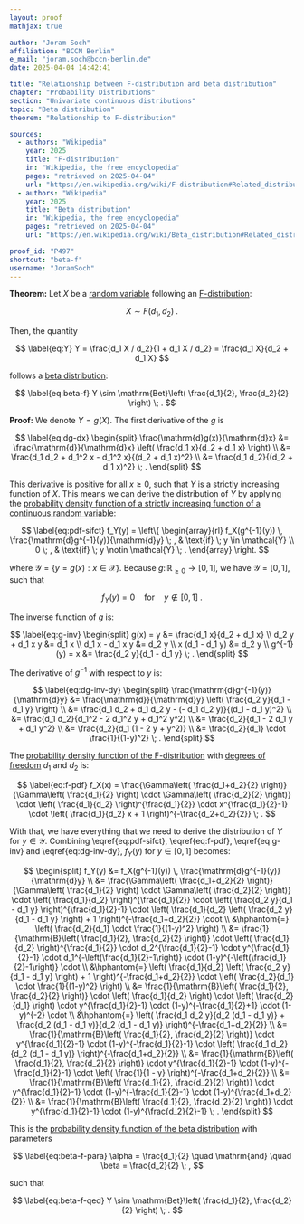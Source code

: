 ```yaml
---
layout: proof
mathjax: true

author: "Joram Soch"
affiliation: "BCCN Berlin"
e_mail: "joram.soch@bccn-berlin.de"
date: 2025-04-04 14:42:41

title: "Relationship between F-distribution and beta distribution"
chapter: "Probability Distributions"
section: "Univariate continuous distributions"
topic: "Beta distribution"
theorem: "Relationship to F-distribution"

sources:
  - authors: "Wikipedia"
    year: 2025
    title: "F-distribution"
    in: "Wikipedia, the free encyclopedia"
    pages: "retrieved on 2025-04-04"
    url: "https://en.wikipedia.org/wiki/F-distribution#Related_distributions"
  - authors: "Wikipedia"
    year: 2025
    title: "Beta distribution"
    in: "Wikipedia, the free encyclopedia"
    pages: "retrieved on 2025-04-04"
    url: "https://en.wikipedia.org/wiki/Beta_distribution#Related_distributions"

proof_id: "P497"
shortcut: "beta-f"
username: "JoramSoch"
---
```



**Theorem:** Let $X$ be a [random variable](/D/rvar) following an [F-distribution](/D/f):

$$ \label{eq:X}
X \sim F(d_1, d_2) \; .
$$

Then, the quantity

$$ \label{eq:Y}
Y = \frac{d_1 X / d_2}{1 + d_1 X / d_2} = \frac{d_1 X}{d_2 + d_1 X}
$$

follows a [beta distribution](/D/beta):

$$ \label{eq:beta-f}
Y \sim \mathrm{Bet}\left( \frac{d_1}{2}, \frac{d_2}{2} \right) \; .
$$


**Proof:** We denote $Y = g(X)$. The first derivative of the $g$ is

$$ \label{eq:dg-dx}
\begin{split}
   \frac{\mathrm{d}g(x)}{\mathrm{d}x}
&= \frac{\mathrm{d}}{\mathrm{d}x} \left( \frac{d_1 x}{d_2 + d_1 x} \right) \\
&= \frac{d_1 d_2 + d_1^2 x - d_1^2 x}{(d_2 + d_1 x)^2} \\
&= \frac{d_1 d_2}{(d_2 + d_1 x)^2} \; .
\end{split}
$$

This derivative is positive for all $x \geq 0$, such that $Y$ is a strictly increasing function of $X$. This means we can derive the distribution of $Y$ by applying the [probability density function of a strictly increasing function of a continuous random variable](/P/pdf-sifct):

$$ \label{eq:pdf-sifct}
f_Y(y) = \left\{
\begin{array}{rl}
f_X(g^{-1}(y)) \, \frac{\mathrm{d}g^{-1}(y)}{\mathrm{d}y} \; , & \text{if} \; y \in \mathcal{Y} \\
0 \; , & \text{if} \; y \notin \mathcal{Y} \; .
\end{array}
\right.
$$

where $\mathcal{Y} = \left\lbrace y = g(x): x \in \mathcal{X} \right\rbrace$. Because $g: \, \mathbb{R}_{\geq 0} \rightarrow [0,1]$, we have $\mathcal{Y} = [0, 1]$, such that

$$ \label{eq:Y}
f_Y(y) = 0
\quad \text{for} \quad
y \notin [0,1] \; .
$$

The inverse function of $g$ is:

$$ \label{eq:g-inv}
\begin{split}
       g(x) = y &= \frac{d_1 x}{d_2 + d_1 x} \\
d_2 y + d_1 x y &= d_1 x \\
d_1 x - d_1 x y &= d_2 y \\
x (d_1 - d_1 y) &= d_2 y \\
  g^{-1}(y) = x &= \frac{d_2 y}{d_1 - d_1 y} \; .
\end{split}
$$

The derivative of $g^{-1}$ with respect to $y$ is:

$$ \label{eq:dg-inv-dy}
\begin{split}
   \frac{\mathrm{d}g^{-1}(y)}{\mathrm{d}y}
&= \frac{\mathrm{d}}{\mathrm{d}y} \left( \frac{d_2 y}{d_1 - d_1 y} \right) \\
&= \frac{d_1 d_2 + d_1 d_2 y - (- d_1 d_2 y)}{(d_1 - d_1 y)^2} \\
&= \frac{d_1 d_2}{d_1^2 - 2 d_1^2 y + d_1^2 y^2} \\
&= \frac{d_2}{d_1 - 2 d_1 y + d_1 y^2} \\
&= \frac{d_2}{d_1 (1 - 2 y + y^2)} \\
&= \frac{d_2}{d_1} \cdot \frac{1}{(1-y)^2} \; .
\end{split}
$$

The [probability density function of the F-distribution](/P/f-pdf) with [degrees of freedom](/D/dof) $d_1$ and $d_2$ is:

$$ \label{eq:f-pdf}
f_X(x) = \frac{\Gamma\left( \frac{d_1+d_2}{2} \right)}{\Gamma\left( \frac{d_1}{2} \right) \cdot \Gamma\left( \frac{d_2}{2} \right)} \cdot \left( \frac{d_1}{d_2} \right)^{\frac{d_1}{2}} \cdot x^{\frac{d_1}{2}-1} \cdot \left( \frac{d_1}{d_2} x + 1 \right)^{-\frac{d_2+d_2}{2}} \; .
$$

With that, we have everything that we need to derive the distribution of $Y$ for $y \in \mathcal{Y}$. Combining \eqref{eq:pdf-sifct}, \eqref{eq:f-pdf}, \eqref{eq:g-inv} and \eqref{eq:dg-inv-dy}, $f_Y(y)$ for $y \in [0,1]$ becomes:

$$
\begin{split}
   f_Y(y)
&= f_X(g^{-1}(y)) \, \frac{\mathrm{d}g^{-1}(y)}{\mathrm{d}y} \\
&= \frac{\Gamma\left( \frac{d_1+d_2}{2} \right)}{\Gamma\left( \frac{d_1}{2} \right) \cdot \Gamma\left( \frac{d_2}{2} \right)} \cdot \left( \frac{d_1}{d_2} \right)^{\frac{d_1}{2}} \cdot \left( \frac{d_2 y}{d_1 - d_1 y} \right)^{\frac{d_1}{2}-1} \cdot \left( \frac{d_1}{d_2} \left( \frac{d_2 y}{d_1 - d_1 y} \right) + 1 \right)^{-\frac{d_1+d_2}{2}} \cdot \\
&\hphantom{=} \left( \frac{d_2}{d_1} \cdot \frac{1}{(1-y)^2} \right) \\
&= \frac{1}{\mathrm{B}\left( \frac{d_1}{2}, \frac{d_2}{2} \right)} \cdot \left( \frac{d_1}{d_2} \right)^{\frac{d_1}{2}} \cdot d_2^{\frac{d_1}{2}-1} \cdot y^{\frac{d_1}{2}-1} \cdot d_1^{-\left(\frac{d_1}{2}-1\right)} \cdot (1-y)^{-\left(\frac{d_1}{2}-1\right)} \cdot \\
&\hphantom{=} \left( \frac{d_1}{d_2} \left( \frac{d_2 y}{d_1 - d_1 y} \right) + 1 \right)^{-\frac{d_1+d_2}{2}} \cdot \left( \frac{d_2}{d_1} \cdot \frac{1}{(1-y)^2} \right) \\
&= \frac{1}{\mathrm{B}\left( \frac{d_1}{2}, \frac{d_2}{2} \right)} \cdot \left( \frac{d_1}{d_2} \right) \cdot \left( \frac{d_2}{d_1} \right) \cdot y^{\frac{d_1}{2}-1} \cdot (1-y)^{-\frac{d_1}{2}+1} \cdot (1-y)^{-2} \cdot \\
&\hphantom{=} \left( \frac{d_1 d_2 y}{d_2 (d_1 - d_1 y)} + \frac{d_2 (d_1 - d_1 y)}{d_2 (d_1 - d_1 y)} \right)^{-\frac{d_1+d_2}{2}} \\
&= \frac{1}{\mathrm{B}\left( \frac{d_1}{2}, \frac{d_2}{2} \right)} \cdot y^{\frac{d_1}{2}-1} \cdot (1-y)^{-\frac{d_1}{2}-1} \cdot \left( \frac{d_1 d_2}{d_2 (d_1 - d_1 y)} \right)^{-\frac{d_1+d_2}{2}} \\
&= \frac{1}{\mathrm{B}\left( \frac{d_1}{2}, \frac{d_2}{2} \right)} \cdot y^{\frac{d_1}{2}-1} \cdot (1-y)^{-\frac{d_1}{2}-1} \cdot \left( \frac{1}{1 - y} \right)^{-\frac{d_1+d_2}{2}} \\
&= \frac{1}{\mathrm{B}\left( \frac{d_1}{2}, \frac{d_2}{2} \right)} \cdot y^{\frac{d_1}{2}-1} \cdot (1-y)^{-\frac{d_1}{2}-1} \cdot (1-y)^{\frac{d_1+d_2}{2}} \\
&= \frac{1}{\mathrm{B}\left( \frac{d_1}{2}, \frac{d_2}{2} \right)} \cdot y^{\frac{d_1}{2}-1} \cdot (1-y)^{\frac{d_2}{2}-1} \; .
\end{split}
$$

This is the [probability density function of the beta distribution](/P/beta-pdf) with parameters

$$ \label{eq:beta-f-para}
\alpha = \frac{d_1}{2}
\quad \mathrm{and} \quad
\beta = \frac{d_2}{2} \; ,
$$

such that

$$ \label{eq:beta-f-qed}
Y \sim \mathrm{Bet}\left( \frac{d_1}{2}, \frac{d_2}{2} \right) \; .
$$